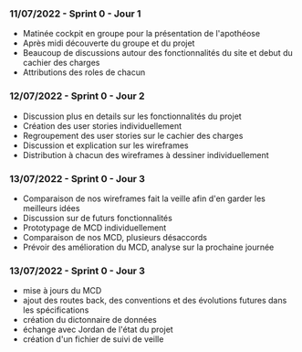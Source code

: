 ### 11/07/2022 - Sprint 0 - Jour 1

- Matinée cockpit en groupe pour la présentation de l'apothéose
- Après midi découverte du groupe et du projet
- Beaucoup de discussions autour des fonctionnalités du site et debut du cachier des charges
- Attributions des roles de chacun

### 12/07/2022 - Sprint 0 - Jour 2

- Discussion plus en details sur les fonctionnalités du projet
- Création des user stories individuellement
- Regroupement des user stories sur le cachier des charges
- Discussion et explication sur les wireframes
- Distribution à chacun des wireframes à dessiner individuellement

### 13/07/2022 - Sprint 0 - Jour 3

- Comparaison de nos wireframes fait la veille afin d'en garder les meilleurs idées
- Discussion sur de futurs fonctionnalités
- Prototypage de MCD individuellement
- Comparaison de nos MCD, plusieurs désaccords
- Prévoir des amélioration du MCD, analyse sur la prochaine journée

### 13/07/2022 - Sprint 0 - Jour 3

- mise à jours du MCD
- ajout des routes back, des conventions et des évolutions futures dans les spécifications
- création du dictonnaire de données
- échange avec Jordan de l'état du projet
- création d'un fichier de suivi de veille